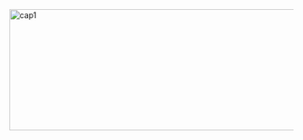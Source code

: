 <img width="534" height="216" alt="cap1" src="https://github.com/user-attachments/assets/753979fe-411a-409f-bc0c-3f9ebce3941a" />
